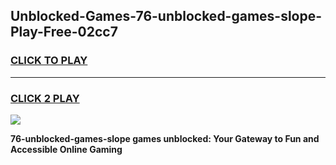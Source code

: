 
## Unblocked-Games-76-unblocked-games-slope-Play-Free-02cc7
<h3>
<a href="https://premium76.site?title=76-unblocked-games-slope&ref=15A">CLICK TO PLAY</a></h3>
<hr>

<h3>
<a href="https://premium76.site?title=76-unblocked-games-slope&ref=15A">CLICK 2 PLAY</a>
  
</h3>

<a href="https://premium76.site?title=76-unblocked-games-slope&ref=15A"><img src="https://clearcache.store/games.png"></a>


**76-unblocked-games-slope games unblocked: Your Gateway to Fun and Accessible Online Gaming**
